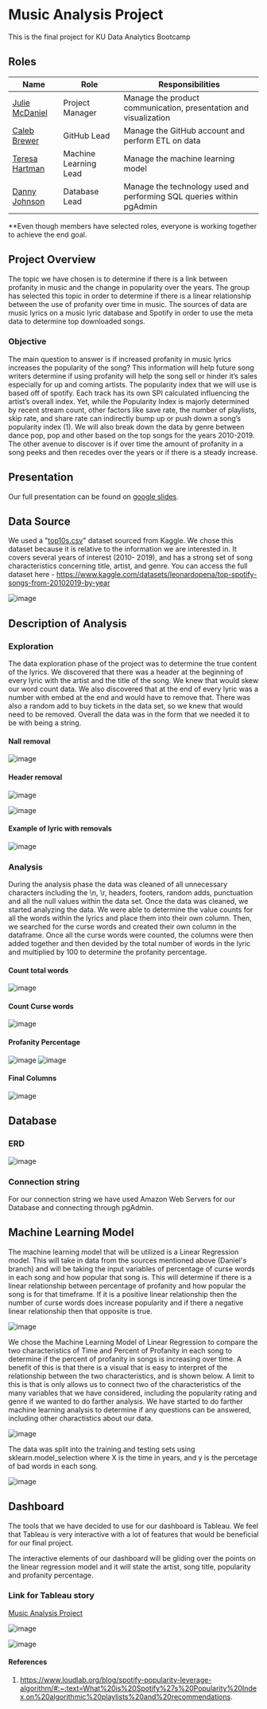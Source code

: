 # Music Analysis Project

This is the final project for KU Data Analytics Bootcamp


   ## Roles
   | Name  | Role | Responsibilities|
   | --- | --- | --- |
   | [Julie McDaniel](https://github.com/JuMcDaniel)  | Project Manager | Manage the product communication, presentation and visualization|
   | [Caleb Brewer](https://github.com/CBrew913)  | GitHub Lead | Manage the GitHub account and perform ETL on data|
   | [Teresa Hartman](https://github.com/TeresaHartman)  | Machine Learning Lead | Manage the machine learning model|
   | [Danny Johnson](https://github.com/DannyJohnson-Hi)  | Database Lead | Manage the technology used and performing SQL queries within pgAdmin|
   
**Even though members have selected roles, everyone is working together to achieve the end goal.


   ## Project Overview
The topic we have chosen is to determine if there is a link between profanity in music and the change in popularity over the years.  The group has selected this topic in order to determine if there is a linear relationship between the use of profanity over time in music. The sources of data are music lyrics on a music lyric database and Spotify in order to use the meta data to determine top downloaded songs. 

  ### Objective
The main question to answer is if increased profanity in music lyrics increases the popularity of the song?  This information will help future song writers determine if using profanity will help the song sell or hinder it’s sales especially for up and coming artists.  The popularity index that we will use is based off of spotify. Each track has its own SPI calculated influencing the artist’s overall index. Yet, while the Popularity Index is majorly determined by recent stream count, other factors like save rate, the number of playlists, skip rate, and share rate can indirectly bump up or push down a song’s popularity index (1).  We will also break down the data by genre between dance pop, pop and other based on the top songs for the years 2010-2019.  The other avenue to discover is if over time the amount of profanity in a song peeks and then recedes over the years or if there is a steady increase. 


## Presentation
Our full presentation can be found on [google slides](https://docs.google.com/presentation/d/1FcxS6b_bGPB0cDON7tFWfnrfn7OkDUYdnvs2HvQcbnk/edit?usp=sharing).

## Data Source
We used a "[top10s.csv](https://github.com/CBrew913/music_analysis_project/blob/main/top10s.csv)" dataset sourced from Kaggle. We chose this dataset because it is relative to the information we are interested in. It covers several years of interest (2010- 2019), and has a strong set of song characteristics concerning title, artist, and genre. You can access the full dataset here - https://www.kaggle.com/datasets/leonardopena/top-spotify-songs-from-20102019-by-year

![image](https://github.com/CBrew913/music_analysis_project/blob/Julie_branch/images/Programs.jpg)

## Description of Analysis

### Exploration
The data exploration phase of the project was to determine the true content of the lyrics.  We discovered that there was a header at the beginning of every lyric with the artist and the title of the song.  We knew that would skew our word count data.  We also discovered that at the end of every lyric was a number with embed at the end and would have to remove that.  There was also a random add to buy tickets in the data set, so we knew that would need to be removed.  Overall the data was in the form that we needed it to be with being a string. 

#### Nall removal
![image](https://github.com/CBrew913/music_analysis_project/blob/Julie_branch/images/removing_nan.jpg)

#### Header removal
![image](https://github.com/CBrew913/music_analysis_project/blob/Julie_branch/images/header_removal.jpg)

![image](https://github.com/CBrew913/music_analysis_project/blob/Julie_branch/images/Header_example.jpg)

#### Example of lyric with removals

![image](https://github.com/CBrew913/music_analysis_project/blob/Julie_branch/images/Lyric_example.jpg)

### Analysis
During the analysis phase the data was cleaned of all unnecessary characters including the \n, \r, headers, footers, random adds, punctuation and all the null values within the data set.  Once the data was cleaned, we started analyzing the data.  We were able to determine the value counts for all the words within the lyrics and place them into their own column.  Then, we searched for the curse words and created their own column in the dataframe.  Once all the curse words were counted, the columns were then added together and then devided by the total number of words in the lyric and multiplied by 100 to determine the profanity percentage.   

#### Count total words
![image](https://github.com/CBrew913/music_analysis_project/blob/Julie_branch/images/total_words.jpg)

#### Count Curse words
![image](https://github.com/CBrew913/music_analysis_project/blob/Julie_branch/images/curse_words.jpg)

#### Profanity Percentage
![image](https://github.com/CBrew913/music_analysis_project/blob/Julie_branch/images/total_bad_words.jpg)
![image](https://github.com/CBrew913/music_analysis_project/blob/Julie_branch/images/perc_profanity.jpg)

#### Final Columns
![image](https://github.com/CBrew913/music_analysis_project/blob/Julie_branch/images/final_df.jpg)

## Database
### ERD

![image](https://user-images.githubusercontent.com/103297084/202476728-3f0f86c9-c0af-44b5-b45c-89259a81a6a0.png)

### Connection string
For our connection string we have used Amazon Web Servers for our Database and connecting through pgAdmin.  

## Machine Learning Model

The machine learning model that will be utilized is a Linear Regression model. This will take in data from the sources mentioned above (Daniel's branch) and will be taking the input variables of percentage of curse words in each song and how popular that song is. This will determine if there is a linear relationship between percentage of profanity and how popular the song is for that timeframe. If it is a positive linear relationship then the number of curse words does increase popularity and if there a negative linear relationship then that opposite is true. 

![image](https://github.com/CBrew913/music_analysis_project/blob/Teresa_branch/FlowChart.PNG)

We chose the Machine Learning Model of Linear Regression to compare the two characteristics of Time and Percent of Profanity in each song to determine if the percent of profanity in songs is increasing over time. A benefit of this is that there is a visual that is easy to interpret of the relationship between the two characteristics, and is shown below. A limit to this is that is only allows us to connect two of the characteristics of the many variables that we have considered, including the popularity rating and genre if we wanted to do farther analysis. We have started to do farther machine learning analysis to determine if any questions can be answered, including other charactistics about our data. 

![image](https://github.com/CBrew913/music_analysis_project/blob/Teresa_branch/MachineLearning/LinReg_TimePerc_Graph.PNG)

The data was split into the training and testing sets using sklearn.model_selection where X is the time in years, and y is the percetage of bad words in each song. 

![image](https://github.com/CBrew913/music_analysis_project/blob/Teresa_branch/MachineLearning/Train_Test.PNG)

## Dashboard

The tools that we have decided to use for our dashboard is Tableau.  We feel that Tableau is very interactive with a lot of features that would be beneficial for our final project.

The interactive elements of our dashboard will be gliding over the points on the linear regression model and it will state the artist, song title, popularity and profanity percentage.  

### Link for Tableau story

[Music Analysis Project](https://public.tableau.com/app/profile/julie.mcdaniel2469/viz/Musicproject/Story1?publish=yes)

![image](https://github.com/CBrew913/music_analysis_project/blob/Julie_branch/images/Story.png)

![image](https://github.com/CBrew913/music_analysis_project/blob/Julie_branch/images/artists.png)

#### References
1. https://www.loudlab.org/blog/spotify-popularity-leverage-algorithm/#:~:text=What%20is%20Spotify%27s%20Popularity%20Index,on%20algorithmic%20playlists%20and%20recommendations.
